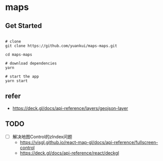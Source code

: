 # maps

## Get Started

```

# clone
git clone https://github.com/yuankui/maps-maps.git

cd maps-maps

# download dependencies
yarn

# start the app
yarn start

```


## refer

- https://deck.gl/docs/api-reference/layers/geojson-layer

## TODO
- [ ] 解决地图Control的zIndex问题
  - https://visgl.github.io/react-map-gl/docs/api-reference/fullscreen-control
  - https://deck.gl/docs/api-reference/react/deckgl